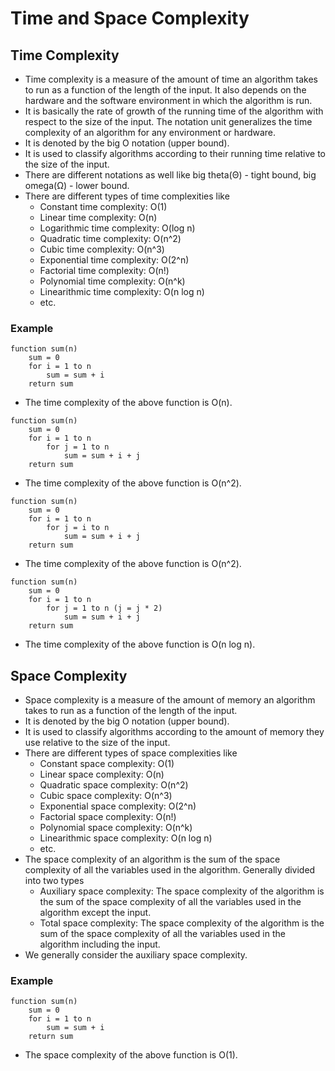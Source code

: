 # Time and Space Complexity

## Time Complexity
- Time complexity is a measure of the amount of time an algorithm takes to run as a function of the length of the input. It also depends on the hardware and the software environment in which the algorithm is run.
- It is basically the rate of growth of the running time of the algorithm with respect to the size of the input. The notation unit generalizes the time complexity of an algorithm for any environment or hardware.
- It is denoted by the big O notation (upper bound).
- It is used to classify algorithms according to their running time relative to the size of the input.
- There are different notations as well like big theta(Θ) - tight bound, big omega(Ω) - lower bound.
- There are different types of time complexities like
  - Constant time complexity: O(1)
  - Linear time complexity: O(n)
  - Logarithmic time complexity: O(log n)
  - Quadratic time complexity: O(n^2)
  - Cubic time complexity: O(n^3)
  - Exponential time complexity: O(2^n)
  - Factorial time complexity: O(n!)
  - Polynomial time complexity: O(n^k)
  - Linearithmic time complexity: O(n log n)
  - etc.

### Example
```pseudocode
function sum(n)
    sum = 0
    for i = 1 to n
        sum = sum + i
    return sum
```
- The time complexity of the above function is O(n).

```pseudocode
function sum(n)
    sum = 0
    for i = 1 to n
        for j = 1 to n
            sum = sum + i + j
    return sum
```
- The time complexity of the above function is O(n^2).

```pseudocode
function sum(n)
    sum = 0
    for i = 1 to n
        for j = i to n
            sum = sum + i + j
    return sum
```
- The time complexity of the above function is O(n^2).

```pseudocode
function sum(n)
    sum = 0
    for i = 1 to n
        for j = 1 to n (j = j * 2)
            sum = sum + i + j
    return sum
```
- The time complexity of the above function is O(n log n).

## Space Complexity
- Space complexity is a measure of the amount of memory an algorithm takes to run as a function of the length of the input.
- It is denoted by the big O notation (upper bound).
- It is used to classify algorithms according to the amount of memory they use relative to the size of the input.
- There are different types of space complexities like
  - Constant space complexity: O(1)
  - Linear space complexity: O(n)
  - Quadratic space complexity: O(n^2)
  - Cubic space complexity: O(n^3)
  - Exponential space complexity: O(2^n)
  - Factorial space complexity: O(n!)
  - Polynomial space complexity: O(n^k)
  - Linearithmic space complexity: O(n log n)
  - etc.
- The space complexity of an algorithm is the sum of the space complexity of all the variables used in the algorithm. Generally divided into two types
  - Auxiliary space complexity: The space complexity of the algorithm is the sum of the space complexity of all the variables used in the algorithm except the input.
  - Total space complexity: The space complexity of the algorithm is the sum of the space complexity of all the variables used in the algorithm including the input.
- We generally consider the auxiliary space complexity.

### Example
```pseudocode
function sum(n)
    sum = 0
    for i = 1 to n
        sum = sum + i
    return sum
```
- The space complexity of the above function is O(1).